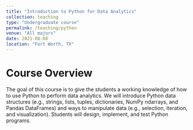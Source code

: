 ```yaml
---
title: "Introduction to Python for Data Analytics"
collection: teaching
type: "Undergraduate course"
permalink: /teaching/python
venue: "All majors"
date: 2021-08-08
location: "Fort Worth, TX"
---
```


Course Overview
======
The goal of this course is to give the students a working knowledge of how to use Python to perform data analytics. We will introduce Python data structures (e.g., strings, lists, tuples, dictionaries, NumPy ndarrays, and Pandas DataFrames) and ways to manipulate data (e.g., selection, iteration, and visualization). Students will design, implement, and test Python programs.